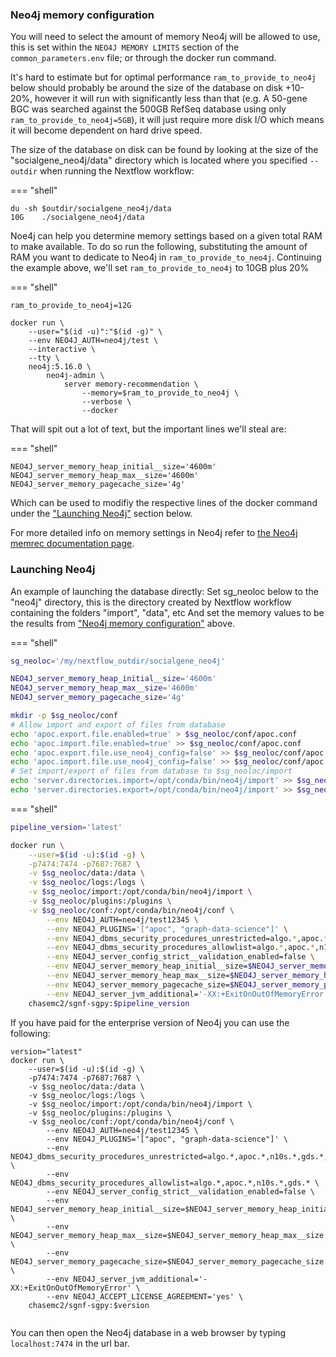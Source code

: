 ### Neo4j memory configuration

You will need to select the amount of memory Neo4j will be allowed to use, this is set within the `NEO4J MEMORY LIMITS` section of the `common_parameters.env` file; or through the docker run command.

It's hard to estimate but for optimal performance `ram_to_provide_to_neo4j` below should probably be around the size of the database on disk +10-20%, however it will run with significantly less than that (e.g. A 50-gene BGC was searched against the 500GB RefSeq database using only `ram_to_provide_to_neo4j=5GB`), it will just require more disk I/O which means it will become dependent on hard drive speed.

The size of the database on disk can be found by looking at the size of the "socialgene_neo4j/data" directory which is located where you specified `--outdir` when running the Nextflow workflow:

=== "shell"
```
du -sh $outdir/socialgene_neo4j/data
10G    ./socialgene_neo4j/data
```

Noe4j can help you determine memory settings based on a given total RAM to make available. To do so run the following, substituting the amount of RAM you want to dedicate to Neo4j in `ram_to_provide_to_neo4j`. Continuing the example above, we'll set `ram_to_provide_to_neo4j` to 10GB plus 20%

=== "shell"
```
ram_to_provide_to_neo4j=12G

docker run \
    --user="$(id -u)":"$(id -g)" \
    --env NEO4J_AUTH=neo4j/test \
    --interactive \
    --tty \
    neo4j:5.16.0 \
        neo4j-admin \
            server memory-recommendation \
                --memory=$ram_to_provide_to_neo4j \
                --verbose \
                --docker
```

That will spit out a lot of text, but the important lines we'll steal are:

=== "shell"
```
NEO4J_server_memory_heap_initial__size='4600m'
NEO4J_server_memory_heap_max__size='4600m'
NEO4J_server_memory_pagecache_size='4g'
```

Which can be used to modifiy the respective lines of the docker command under the ["Launching Neo4j"](advanced_start.md#launching-neo4j) section below.

For more detailed info on memory settings in Neo4j refer to [the Neo4j memrec documentation page](https://neo4j.com/docs/operations-manual/current/tools/neo4j-admin/neo4j-admin-memrec/).

### Launching Neo4j

An example of launching the database directly:
Set sg_neoloc below to the "neo4j" directory, this is the directory created by Nextflow workflow containing the folders "import", "data", etc
And set the memory values to be the results from ["Neo4j memory configuration"](advanced_start.md#neo4j-memory-configuration) above.

=== "shell"
```bash
sg_neoloc='/my/nextflow_outdir/socialgene_neo4j'

NEO4J_server_memory_heap_initial__size='4600m'
NEO4J_server_memory_heap_max__size='4600m'
NEO4J_server_memory_pagecache_size='4g'

mkdir -p $sg_neoloc/conf
# Allow import and export of files from database
echo 'apoc.export.file.enabled=true' > $sg_neoloc/conf/apoc.conf
echo 'apoc.import.file.enabled=true' >> $sg_neoloc/conf/apoc.conf
echo 'apoc.export.file.use_neo4j_config=false' >> $sg_neoloc/conf/apoc.conf
echo 'apoc.import.file.use_neo4j_config=false' >> $sg_neoloc/conf/apoc.conf
# Set import/export of files from database to $sg_neoloc/import
echo 'server.directories.import=/opt/conda/bin/neo4j/import' >> $sg_neoloc/conf/neo4j.conf
echo 'server.directories.export=/opt/conda/bin/neo4j/import' >> $sg_neoloc/conf/neo4j.conf
```

=== "shell"
```bash
pipeline_version='latest'

docker run \
    --user=$(id -u):$(id -g) \
    -p7474:7474 -p7687:7687 \
    -v $sg_neoloc/data:/data \
    -v $sg_neoloc/logs:/logs \
    -v $sg_neoloc/import:/opt/conda/bin/neo4j/import \
    -v $sg_neoloc/plugins:/plugins \
    -v $sg_neoloc/conf:/opt/conda/bin/neo4j/conf \
        --env NEO4J_AUTH=neo4j/test12345 \
        --env NEO4J_PLUGINS='["apoc", "graph-data-science"]' \
        --env NEO4J_dbms_security_procedures_unrestricted=algo.*,apoc.*,n10s.*,gds.*, \
        --env NEO4J_dbms_security_procedures_allowlist=algo.*,apoc.*,n10s.*,gds.* \
        --env NEO4J_server_config_strict__validation_enabled=false \
        --env NEO4J_server_memory_heap_initial__size=$NEO4J_server_memory_heap_initial__size \
        --env NEO4J_server_memory_heap_max__size=$NEO4J_server_memory_heap_max__size \
        --env NEO4J_server_memory_pagecache_size=$NEO4J_server_memory_pagecache_size \
        --env NEO4J_server_jvm_additional='-XX:+ExitOnOutOfMemoryError' \
    chasemc2/sgnf-sgpy:$pipeline_version

```

If you have paid for the enterprise version of Neo4j you can use the following:

```
version="latest"
docker run \
    --user=$(id -u):$(id -g) \
    -p7474:7474 -p7687:7687 \
    -v $sg_neoloc/data:/data \
    -v $sg_neoloc/logs:/logs \
    -v $sg_neoloc/import:/opt/conda/bin/neo4j/import \
    -v $sg_neoloc/plugins:/plugins \
    -v $sg_neoloc/conf:/opt/conda/bin/neo4j/conf \
        --env NEO4J_AUTH=neo4j/test12345 \
        --env NEO4J_PLUGINS='["apoc", "graph-data-science"]' \
        --env NEO4J_dbms_security_procedures_unrestricted=algo.*,apoc.*,n10s.*,gds.*, \
        --env NEO4J_dbms_security_procedures_allowlist=algo.*,apoc.*,n10s.*,gds.* \
        --env NEO4J_server_config_strict__validation_enabled=false \
        --env NEO4J_server_memory_heap_initial__size=$NEO4J_server_memory_heap_initial__size \
        --env NEO4J_server_memory_heap_max__size=$NEO4J_server_memory_heap_max__size \
        --env NEO4J_server_memory_pagecache_size=$NEO4J_server_memory_pagecache_size \
        --env NEO4J_server_jvm_additional='-XX:+ExitOnOutOfMemoryError' \
        --env NEO4J_ACCEPT_LICENSE_AGREEMENT='yes' \
    chasemc2/sgnf-sgpy:$version
```

<div id="video" class="tabcontent" style="display:inline-block;width: 75%">
<script id="asciicast-bKeOmGonFS9vPtWbgOm2GrqhS" src="https://asciinema.org/a/bKeOmGonFS9vPtWbgOm2GrqhS.js" async></script>
</div>

You can then open the Neo4j database in a web browser by typing `localhost:7474` in the url bar.
